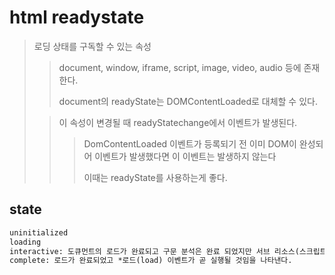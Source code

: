 # html readystate

> 로딩 상태를 구독할 수 있는 속성
>
> > document, window, iframe, script, image, video, audio 등에 존재한다.
> >
> > document의 readyState는 DOMContentLoaded로 대체할 수 있다.
>
> > 이 속성이 변경될 때 readyStatechange에서 이벤트가 발생된다.
> >
> > > DomContentLoaded 이벤트가 등록되기 전 이미 DOM이 완성되어 이벤트가 발생했다면 이 이벤트는 발생하지 않는다
> > >
> > > 이때는 readyState를 사용하는게 좋다.

## state

```txt
uninitialized
loading
interactive: 도큐먼트의 로드가 완료되고 구문 분석은 완료 되었지만 서브 리소스(스크립트, 이미지, 스타일시트, 프레임)은 여전히 로딩 중이다. 상태는 DOMContentLoaded 이벤트가 곧 실행될 것임을 의미한다.
complete: 로드가 완료되었고 *로드(load) 이벤트가 곧 실행될 것임을 나타낸다.
```
